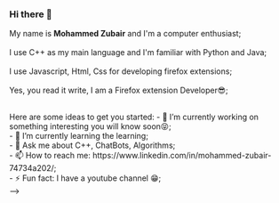 ### Hi there 👋

My name is **Mohammed Zubair** and I'm a computer enthusiast;</br></br>
I use C++ as my main language and I'm familiar with Python and Java;</br></br>
I use Javascript, Html, Css for developing firefox extensions;</br></br>
Yes, you read it write, I am a Firefox extension Developer😎;</br></br>

<!--
**Mohammed535-o/Mohammed535-o** is a ✨ _special_ ✨ repository because its `README.md` (this file) appears on your GitHub profile.--!>

Here are some ideas to get you started:

- 🔭 I’m currently working on something interesting you will know soon😝;</br>
- 🌱 I’m currently learning the learning;</br>
- 💬 Ask me about C++, ChatBots, Algorithms; </br>
- 📫 How to reach me: https://www.linkedin.com/in/mohammed-zubair-74734a202/;</br>
- ⚡ Fun fact: I have a youtube channel 😁;</br>
-->
